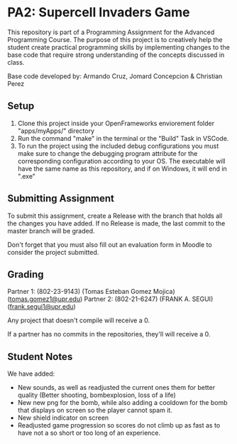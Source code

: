 # PA2: Supercell Invaders Game
This repository is part of a Programming Assignment for the Advanced Programming Course. 
The purpose of this project is to creatively help the student create practical programming skills by implementing changes to the base code that require strong understanding of the concepts discussed in class.

Base code developed by: Armando Cruz, Jomard Concepcion & Christian Perez

## Setup
1. Clone this project inside your OpenFrameworks enviorement folder "apps/myApps/" directory
2. Run the command "make" in the terminal or the "Build" Task in VSCode.
3. To run the project using the included debug configurations you must make sure to change the debugging program attribute for the corresponding configuration according to your OS. The executable will have the same name as this repository, and if on Windows, it 
will end in ".exe"

## Submitting Assignment
To submit this assignment, create a Release with the branch that holds all the changes you have added. If no Release is made, the last commit to the master branch will be graded.

Don't forget that you must also fill out an evaluation form in Moodle to consider the project submitted.

## Grading

Partner 1: (802-23-9143) (Tomas Esteban Gomez Mojica) (tomas.gomez1@upr.edu)
Partner 2: (802-21-6247) (FRANK A. SEGUI) (frank.segui1@upr.edu)

Any project that doesn't compile will receive a 0.

If a partner has no commits in the repositories, they'll will receive a 0.

## Student Notes
We have added:
- New sounds, as well as readjusted the current ones them for better quality (Better shooting, bombexplosion, loss of a life)
- New new png for the bomb, while also adding a cooldown for the bomb that displays on screen so the player cannot spam it. 
- New shield indicator on screen
- Readjusted game progression so scores do not climb up as fast as to have not a so short or too long of an experience.